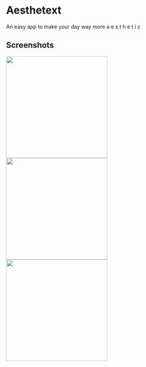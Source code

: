 # Aesthetext
An easy app to make your day way more a e s t h e t i c
## Screenshots
<img src="http://imgur.com/lDVhY9d.png" width="275"/>
<img src="http://imgur.com/PSwr7EX.png" width="275"/>
<img src="http://imgur.com/v00NVbx.png" width="275"/>
